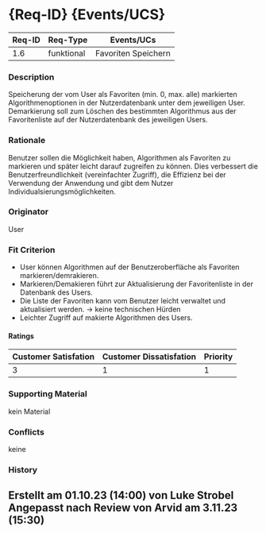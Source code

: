 # {Req-ID} {Events/UCS}

| Req-ID | Req-Type   | Events/UCs          |
|--------|------------|---------------------|
| 1.6    | funktional | Favoriten Speichern |

### Description
Speicherung der vom User als Favoriten (min. 0, max. alle) markierten Algorithmenoptionen in der Nutzerdatenbank unter dem jeweiligen User.
Demarkierung soll zum Löschen des bestimmten Algorithmus aus der Favoritenliste auf der Nutzerdatenbank des jeweiligen Users. 

### Rationale
Benutzer sollen die Möglichkeit haben, Algorithmen als Favoriten zu markieren und später leicht darauf zugreifen zu können. Dies verbessert die Benutzerfreundlichkeit (vereinfachter Zugriff), die Effizienz bei der Verwendung der Anwendung und gibt dem Nutzer Individualsierungsmöglichkeiten. 

### Originator
User

### Fit Criterion
- User können Algorithmen auf der Benutzeroberfläche als Favoriten markieren/demrakieren.
- Markieren/Demakieren führt zur Aktualisierung der Favoritenliste in der Datenbank des Users.
- Die Liste der Favoriten kann vom Benutzer leicht verwaltet und aktualisiert werden. -> keine technischen Hürden
- Leichter Zugriff auf makierte Algorithmen des Users.

#### Ratings
| Customer Satisfation | Customer Dissatisfation | Priority |
|----------------------|-------------------------|----------|
| 3                    | 1                       | 1        |

### Supporting Material
kein Material

### Conflicts
keine

### History
Erstellt am 01.10.23 (14:00) von Luke Strobel
Angepasst nach Review von Arvid am 3.11.23 (15:30)
---
